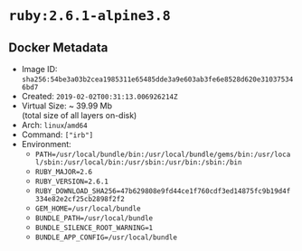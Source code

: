 # `ruby:2.6.1-alpine3.8`

## Docker Metadata

- Image ID: `sha256:54be3a03b2cea1985311e65485dde3a9e603ab3fe6e8528d620e310375346bd7`
- Created: `2019-02-02T00:31:13.006926214Z`
- Virtual Size: ~ 39.99 Mb  
  (total size of all layers on-disk)
- Arch: `linux`/`amd64`
- Command: `["irb"]`
- Environment:
  - `PATH=/usr/local/bundle/bin:/usr/local/bundle/gems/bin:/usr/local/sbin:/usr/local/bin:/usr/sbin:/usr/bin:/sbin:/bin`
  - `RUBY_MAJOR=2.6`
  - `RUBY_VERSION=2.6.1`
  - `RUBY_DOWNLOAD_SHA256=47b629808e9fd44ce1f760cdf3ed14875fc9b19d4f334e82e2cf25cb2898f2f2`
  - `GEM_HOME=/usr/local/bundle`
  - `BUNDLE_PATH=/usr/local/bundle`
  - `BUNDLE_SILENCE_ROOT_WARNING=1`
  - `BUNDLE_APP_CONFIG=/usr/local/bundle`
